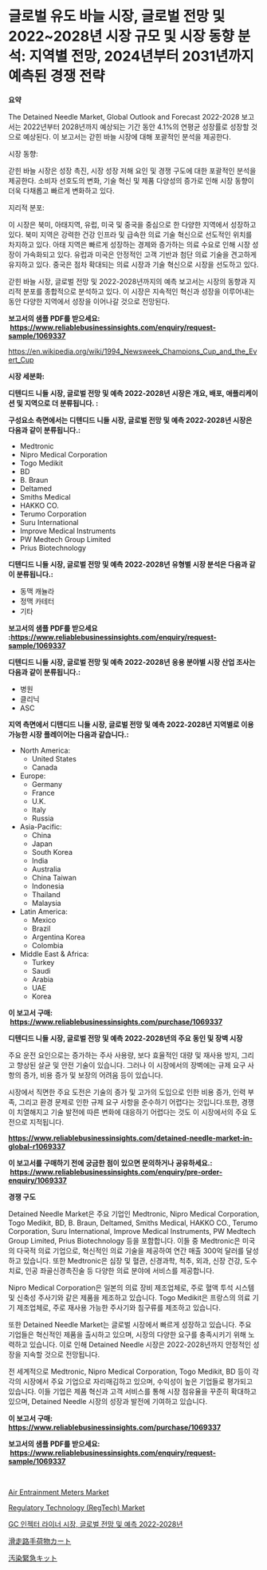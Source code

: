 <p><h1>글로벌 유도 바늘 시장, 글로벌 전망 및 2022~2028년 시장 규모 및 시장 동향 분석: 지역별 전망, 2024년부터 2031년까지 예측된 경쟁 전략</h1></p><p><strong>요약</strong></p>
<p><p>The Detained Needle Market, Global Outlook and Forecast 2022-2028 보고서는 2022년부터 2028년까지 예상되는 기간 동안 4.1%의 연평균 성장률로 성장할 것으로 예상된다. 이 보고서는 갇힌 바늘 시장에 대해 포괄적인 분석을 제공한다.</p><p>시장 동향:</p><p>갇힌 바늘 시장은 성장 촉진, 시장 성장 저해 요인 및 경쟁 구도에 대한 포괄적인 분석을 제공한다. 소비자 선호도의 변화, 기술 혁신 및 제품 다양성의 증가로 인해 시장 동향이 더욱 다채롭고 빠르게 변화하고 있다.</p><p>지리적 분포:</p><p>이 시장은 북미, 아태지역, 유럽, 미국 및 중국을 중심으로 한 다양한 지역에서 성장하고 있다. 북미 지역은 강력한 건강 인프라 및 급속한 의료 기술 혁신으로 선도적인 위치를 차지하고 있다. 아태 지역은 빠르게 성장하는 경제와 증가하는 의료 수요로 인해 시장 성장이 가속화되고 있다. 유럽과 미국은 안정적인 고객 기반과 첨단 의료 기술을 견고하게 유지하고 있다. 중국은 점차 확대되는 의료 시장과 기술 혁신으로 시장을 선도하고 있다.</p><p>갇힌 바늘 시장, 글로벌 전망 및 2022-2028년까지의 예측 보고서는 시장의 동향과 지리적 분포를 종합적으로 분석하고 있다. 이 시장은 지속적인 혁신과 성장을 이루어내는 동안 다양한 지역에서 성장을 이어나갈 것으로 전망된다.</p></p>
<p><strong>보고서의 샘플 PDF를 받으세요: &nbsp;<a href="https://www.reliablebusinessinsights.com/enquiry/request-sample/1069337">https://www.reliablebusinessinsights.com/enquiry/request-sample/1069337</a></strong></p>
<p><a href="https://en.wikipedia.org/wiki/1994_Newsweek_Champions_Cup_and_the_Evert_Cup">https://en.wikipedia.org/wiki/1994_Newsweek_Champions_Cup_and_the_Evert_Cup</a></p>
<p><strong>시장 세분화:</strong></p>
<p><strong> 디텐디드 니들 시장, 글로벌 전망 및 예측 2022-2028년 시장은 개요, 배포, 애플리케이션 및 지역으로 더 분류됩니다. :</strong></p>
<p><strong>구성요소 측면에서는 디텐디드 니들 시장, 글로벌 전망 및 예측 2022-2028년 시장은 다음과 같이 분류됩니다.:</strong></p>
<p><ul><li>Medtronic</li><li>Nipro Medical Corporation</li><li>Togo Medikit</li><li>BD</li><li>B. Braun</li><li>Deltamed</li><li>Smiths Medical</li><li>HAKKO CO.</li><li>Terumo Corporation</li><li>Suru International</li><li>Improve Medical Instruments</li><li>PW Medtech Group Limited</li><li>Prius Biotechnology</li></ul></p>
<p><strong> 디텐디드 니들 시장, 글로벌 전망 및 예측 2022-2028년 유형별 시장 분석은 다음과 같이 분류됩니다.:</strong></p>
<p><ul><li>동맥 캐뉼라</li><li>정맥 카테터</li><li>기타</li></ul></p>
<p><strong>보고서의 샘플 PDF를 받으세요 :<a href="https://www.reliablebusinessinsights.com/enquiry/request-sample/1069337">https://www.reliablebusinessinsights.com/enquiry/request-sample/1069337</a></strong></p>
<p><strong> 디텐디드 니들 시장, 글로벌 전망 및 예측 2022-2028년 응용 분야별 시장 산업 조사는 다음과 같이 분류됩니다.:</strong></p>
<p><ul><li>병원</li><li>클리닉</li><li>ASC</li></ul></p>
<p><strong>지역 측면에서 디텐디드 니들 시장, 글로벌 전망 및 예측 2022-2028년 지역별로 이용 가능한 시장 플레이어는 다음과 같습니다.:</strong></p>
<p><ul>
    <li>
        North America:
        <ul>
            <li>United States</li>
            <li>Canada</li>
        </ul>
    </li>
    <li>
        Europe:
        <ul>
            <li>Germany</li>
            <li>France</li>
            <li>U.K.</li>
            <li>Italy</li>
            <li>Russia</li>
        </ul>
    </li>
    <li>
        Asia-Pacific:
        <ul>
            <li>China</li>
            <li>Japan</li>
            <li>South Korea</li>
            <li>India</li>
            <li>Australia</li>
            <li>China Taiwan</li>
            <li>Indonesia</li>
            <li>Thailand</li>
            <li>Malaysia</li>
        </ul>
    </li>
    <li>
        Latin America:
        <ul>
            <li>Mexico</li>
            <li>Brazil</li>
            <li>Argentina Korea</li>
            <li>Colombia</li>
        </ul>
    </li>
    <li>
        Middle East & Africa:
        <ul>
            <li>Turkey</li>
            <li>Saudi</li>
            <li>Arabia</li>
            <li>UAE</li>
            <li>Korea</li>
        </ul>
    </li>
    </ul></p>
<p><strong>이 보고서 구매: &nbsp;<a href="https://www.reliablebusinessinsights.com/purchase/1069337">https://www.reliablebusinessinsights.com/purchase/1069337</a></strong></p>
<p><strong>디텐디드 니들 시장, 글로벌 전망 및 예측 2022-2028년의 주요 동인 및 장벽 시장</strong></p>
<p><p>주요 운전 요인으로는 증가하는 주사 사용량, 보다 효율적인 대량 및 재사용 방지, 그리고 향상된 살균 및 안전 기술이 있습니다. 그러나 이 시장에서의 장벽에는 규제 요구 사항의 증가, 비용 증가 및 보장의 어려움 등이 있습니다.</p><p>시장에서 직면한 주요 도전은 기술의 증가 및 고가의 도입으로 인한 비용 증가, 인력 부족, 그리고 환경 문제로 인한 규제 요구 사항을 준수하기 어렵다는 것입니다.또한, 경쟁이 치열해지고 기술 발전에 따른 변화에 대응하기 어렵다는 것도 이 시장에서의 주요 도전으로 지적됩니다.</p></p>
<p><strong><a href="https://www.reliablebusinessinsights.com/detained-needle-market-in-global-r1069337">https://www.reliablebusinessinsights.com/detained-needle-market-in-global-r1069337</a></strong></p>
<p><strong>이 보고서를 구매하기 전에 궁금한 점이 있으면 문의하거나 공유하세요.: &nbsp;<a href="https://www.reliablebusinessinsights.com/enquiry/pre-order-enquiry/1069337">https://www.reliablebusinessinsights.com/enquiry/pre-order-enquiry/1069337</a></strong></p>
<p><strong>경쟁 구도</strong></p>
<p><p>Detained Needle Market은 주요 기업인 Medtronic, Nipro Medical Corporation, Togo Medikit, BD, B. Braun, Deltamed, Smiths Medical, HAKKO CO., Terumo Corporation, Suru International, Improve Medical Instruments, PW Medtech Group Limited, Prius Biotechnology 등을 포함합니다. 이들 중 Medtronic은 미국의 다국적 의료 기업으로, 혁신적인 의료 기술을 제공하여 연간 매출 300억 달러를 달성하고 있습니다. 또한 Medtronic은 심장 및 혈관, 신경과학, 척추, 외과, 신장 건강, 도수 치료, 인공 좌골신경촉진술 등 다양한 의료 분야에 서비스를 제공합니다.</p><p>Nipro Medical Corporation은 일본의 의료 장비 제조업체로, 주로 혈액 투석 시스템 및 신축성 주사기와 같은 제품을 제조하고 있습니다. Togo Medikit은 프랑스의 의료 기기 제조업체로, 주로 재사용 가능한 주사기와 침구류를 제조하고 있습니다.</p><p>또한 Detained Needle Market는 글로벌 시장에서 빠르게 성장하고 있습니다. 주요 기업들은 혁신적인 제품을 출시하고 있으며, 시장의 다양한 요구를 충족시키기 위해 노력하고 있습니다. 이로 인해 Detained Needle 시장은 2022-2028년까지 안정적인 성장을 지속할 것으로 전망됩니다.</p><p>전 세계적으로 Medtronic, Nipro Medical Corporation, Togo Medikit, BD 등이 각각의 시장에서 주요 기업으로 자리매김하고 있으며, 수익성이 높은 기업들로 평가되고 있습니다. 이들 기업은 제품 혁신과 고객 서비스를 통해 시장 점유율을 꾸준히 확대하고 있으며, Detained Needle 시장의 성장과 발전에 기여하고 있습니다.</p></p>
<p><strong>이 보고서 구매: &nbsp; <a href="https://www.reliablebusinessinsights.com/purchase/1069337">https://www.reliablebusinessinsights.com/purchase/1069337</a></strong></p>
<p><strong>보고서의 샘플 PDF를 받으세요: &nbsp;<a href="https://www.reliablebusinessinsights.com/enquiry/request-sample/1069337">https://www.reliablebusinessinsights.com/enquiry/request-sample/1069337</a></strong><strong></strong></p>
<p>&nbsp;</p>
<p><p><a href="https://issuu.com/reportprime-2/docs/air-entrainment-meters-market-size-2030.pptx">Air Entrainment Meters Market</a></p><p><a href="https://github.com/dimitrishawkinswaynenp91rgz/Market-Research-Report-List-3/blob/main/regulatory-technology-regtech-market.md">Regulatory Technology (RegTech) Market</a></p><p><a href="https://github.com/shampaakter36/Market-Research-Report-List-1/blob/main/4741279130808.md">GC 인젝터 라이너 시장, 글로벌 전망 및 예측 2022-2028년</a></p><p><a href="https://github.com/TerrellConn/Market-Research-Report-List-2/blob/main/3864252134130.md">滑走路手荷物カート</a></p><p><a href="https://github.com/schmahlson/Market-Research-Report-List-2/blob/main/6802464134129.md">汚染緊急キット</a></p></p>
